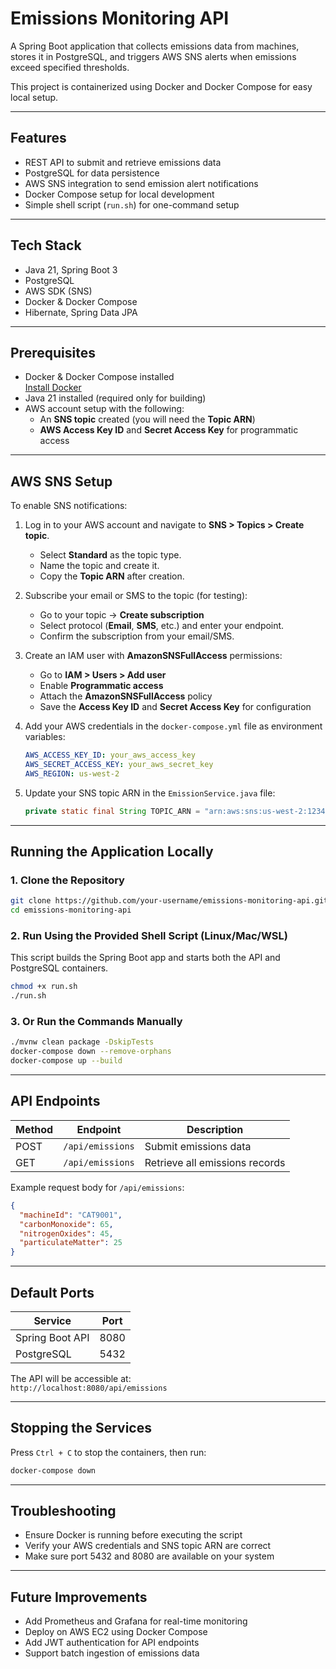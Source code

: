 
# Emissions Monitoring API

A Spring Boot application that collects emissions data from machines, stores it in PostgreSQL, and triggers AWS SNS alerts when emissions exceed specified thresholds.

This project is containerized using Docker and Docker Compose for easy local setup.

---

## Features

- REST API to submit and retrieve emissions data
- PostgreSQL for data persistence
- AWS SNS integration to send emission alert notifications
- Docker Compose setup for local development
- Simple shell script (`run.sh`) for one-command setup

---

## Tech Stack

- Java 21, Spring Boot 3
- PostgreSQL
- AWS SDK (SNS)
- Docker & Docker Compose
- Hibernate, Spring Data JPA

---

## Prerequisites

- Docker & Docker Compose installed  
  [Install Docker](https://docs.docker.com/get-docker/)
- Java 21 installed (required only for building)
- AWS account setup with the following:
    - An **SNS topic** created (you will need the **Topic ARN**)
    - **AWS Access Key ID** and **Secret Access Key** for programmatic access

---

## AWS SNS Setup

To enable SNS notifications:

1. Log in to your AWS account and navigate to **SNS > Topics > Create topic**.
    - Select **Standard** as the topic type.
    - Name the topic and create it.
    - Copy the **Topic ARN** after creation.
2. Subscribe your email or SMS to the topic (for testing):
    - Go to your topic → **Create subscription**
    - Select protocol (**Email**, **SMS**, etc.) and enter your endpoint.
    - Confirm the subscription from your email/SMS.
3. Create an IAM user with **AmazonSNSFullAccess** permissions:
    - Go to **IAM > Users > Add user**
    - Enable **Programmatic access**
    - Attach the **AmazonSNSFullAccess** policy
    - Save the **Access Key ID** and **Secret Access Key** for configuration

4. Add your AWS credentials in the `docker-compose.yml` file as environment variables:
   ```yaml
   AWS_ACCESS_KEY_ID: your_aws_access_key
   AWS_SECRET_ACCESS_KEY: your_aws_secret_key
   AWS_REGION: us-west-2
   ```

5. Update your SNS topic ARN in the `EmissionService.java` file:
   ```java
   private static final String TOPIC_ARN = "arn:aws:sns:us-west-2:123456789012:emission-alerts-topic";
   ```

---

## Running the Application Locally

### 1. Clone the Repository

```bash
git clone https://github.com/your-username/emissions-monitoring-api.git
cd emissions-monitoring-api
```

### 2. Run Using the Provided Shell Script (Linux/Mac/WSL)

This script builds the Spring Boot app and starts both the API and PostgreSQL containers.

```bash
chmod +x run.sh
./run.sh
```

### 3. Or Run the Commands Manually

```bash
./mvnw clean package -DskipTests
docker-compose down --remove-orphans
docker-compose up --build
```

---

## API Endpoints

| Method | Endpoint           | Description                    |
|-------|--------------------|--------------------------------|
| POST  | `/api/emissions`   | Submit emissions data          |
| GET   | `/api/emissions`   | Retrieve all emissions records |

Example request body for `/api/emissions`:

```json
{
  "machineId": "CAT9001",
  "carbonMonoxide": 65,
  "nitrogenOxides": 45,
  "particulateMatter": 25
}
```

---

## Default Ports

| Service          | Port |
|------------------|------|
| Spring Boot API  | 8080 |
| PostgreSQL       | 5432 |

The API will be accessible at:  
`http://localhost:8080/api/emissions`

---

## Stopping the Services

Press `Ctrl + C` to stop the containers, then run:

```bash
docker-compose down
```

---

## Troubleshooting

- Ensure Docker is running before executing the script
- Verify your AWS credentials and SNS topic ARN are correct
- Make sure port 5432 and 8080 are available on your system

---

## Future Improvements

- Add Prometheus and Grafana for real-time monitoring
- Deploy on AWS EC2 using Docker Compose
- Add JWT authentication for API endpoints
- Support batch ingestion of emissions data

